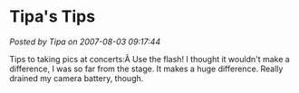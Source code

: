 # Tipa's Tips

*Posted by Tipa on 2007-08-03 09:17:44*

Tips to taking pics at concerts:Â Use the flash! I thought it wouldn't make a difference, I was so far from the stage. It makes a huge difference. Really drained my camera battery, though.
